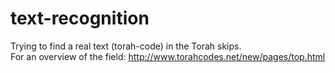 # text-recognition
Trying to find a real text (torah-code) in the Torah skips.<br>
For an overview of the field: http://www.torahcodes.net/new/pages/top.html
